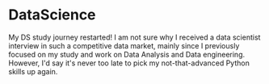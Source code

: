 # DataScience
My DS study journey restarted! I am not sure why I received a data scientist interview in such a competitive data market, mainly since I previously focused on my study and work on Data Analysis and Data engineering. However, I'd say it's never too late to pick my not-that-advanced Python skills up again.
